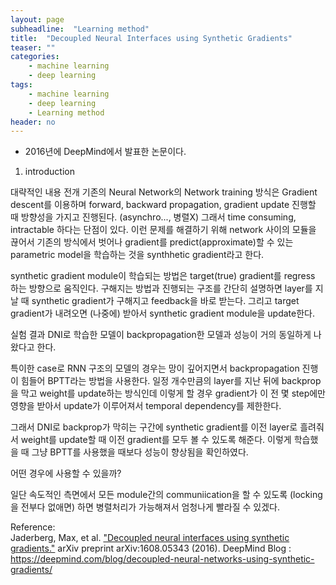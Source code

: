 ```yaml
---
layout: page
subheadline:  "Learning method"
title:  "Decoupled Neural Interfaces using Synthetic Gradients"
teaser: ""
categories:
    - machine learning
    - deep learning
tags:
    - machine learning
    - deep learning
    - Learning method
header: no
---
```

- 2016년에 DeepMind에서 발표한 논문이다.

1. introduction <br>

대략적인 내용 전개
기존의 Neural Network의 Network training 방식은 Gradient descent를 이용하며
forward, backward propagation, gradient update 진행할 때 방향성을 가지고 진행된다. (asynchro..., 병렬X)
그래서 time consuming, intractable 하다는 단점이 있다.
이런 문제를 해결하기 위해 network 사이의 모듈을 끊어서 기존의 방식에서 벗어나
gradient를 predict(approximate)할 수 있는 parametric model을 학습하는 것을 synthhetic gradient라고 한다.


synthetic gradient module이 학습되는 방법은 target(true) gradient를 regress 하는 방향으로 움직인다.
구해지는 방법과 진행되는 구조를 간단히 설명하면
layer를 지날 때 synthetic gradient가 구해지고 feedback을 바로 받는다. 그리고 target gradient가 내려오면 (나중에)
받아서 synthetic gradient module을 update한다.

실험 결과 DNI로 학습한 모델이 backpropagation한 모델과 성능이 거의 동일하게 나왔다고 한다.

특이한 case로 RNN 구조의 모델의 경우는 망이 깊어지면서 backpropagation 진행이 힘들어
BPTT라는 방법을 사용한다. 일정 개수만큼의 layer를 지난 뒤에 backprop을 막고 weight를 update하는 방식인데
이렇게 할 경우 gradient가 이 전 몇 step에만 영향을 받아서 update가 이루어져서 temporal dependency를 제한한다.

그래서 DNI로 backprop가 막히는 구간에 synthetic gradient를 이전 layer로 흘려줘서 weight를 update할 때
이전 gradient를 모두 볼 수 있도록 해준다. 이렇게 학습했을 때 그냥 BPTT를 사용했을 때보다 성능이 향상됨을 확인하였다.

어떤 경우에 사용할 수 있을까?

일단 속도적인 측면에서 모든 module간의 communiication을 할 수 있도록 (locking을 전부다 없애면) 하면
병렬처리가 가능해져서 엄청나게 빨라질 수 있겠다.



Reference: <br>
Jaderberg, Max, et al. ["Decoupled neural interfaces using synthetic gradients."](https://arxiv.org/pdf/1608.05343.pdf) arXiv preprint arXiv:1608.05343 (2016).
DeepMind Blog : https://deepmind.com/blog/decoupled-neural-networks-using-synthetic-gradients/
